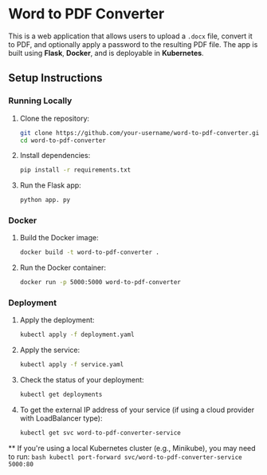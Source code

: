 # Word to PDF Converter

This is a web application that allows users to upload a `.docx` file, convert it to PDF, and optionally apply a password to the resulting PDF file. The app is built using **Flask**, **Docker**, and is deployable in **Kubernetes**.

## Setup Instructions

### Running Locally

1. Clone the repository:
   ```bash
   git clone https://github.com/your-username/word-to-pdf-converter.git
   cd word-to-pdf-converter
    ```

2. Install dependencies:
    ```bash
   pip install -r requirements.txt
    ```

3. Run the Flask app:
    ```bash
    python app. py
    ```

### Docker

1. Build the Docker image:
    ```bash
    docker build -t word-to-pdf-converter .
    ```

2. Run the Docker container:
    ```bash
    docker run -p 5000:5000 word-to-pdf-converter
    ```

### Deployment
1. Apply the deployment:
    ```bash
    kubectl apply -f deployment.yaml
    ```

2. Apply the service:
    ```bash
    kubectl apply -f service.yaml
    ```

3. Check the status of your deployment:
    ```bash
    kubectl get deployments
    ```
4. To get the external IP address of your service (if using a cloud provider with LoadBalancer type):
    ```bash
    kubectl get svc word-to-pdf-converter-service
    ```

** If you're using a local Kubernetes cluster (e.g., Minikube), you may need to run:
     ```bash
    kubectl port-forward svc/word-to-pdf-converter-service 5000:80
    ```
